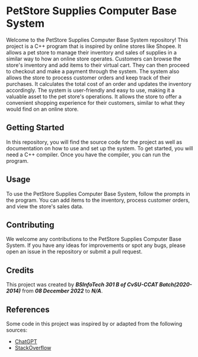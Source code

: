 <h1>PetStore Supplies Computer Base System</h1>
Welcome to the PetStore Supplies Computer Base System repository! This project is a C++ program that is inspired by online stores like Shopee. It allows a pet store to manage their inventory and sales of supplies in a similar way to how an online store operates. Customers can browse the store's inventory and add items to their virtual cart. They can then proceed to checkout and make a payment through the system. The system also allows the store to process customer orders and keep track of their purchases. It calculates the total cost of an order and updates the inventory accordingly. The system is user-friendly and easy to use, making it a valuable asset to the pet store's operations. It allows the store to offer a convenient shopping experience for their customers, similar to what they would find on an online store.

<h2>Getting Started</h2>
In this repository, you will find the source code for the project as well as documentation on how to use and set up the system. To get started, you will need a C++ compiler. Once you have the compiler, you can run the program.

<h2>Usage</h2>
To use the PetStore Supplies Computer Base System, follow the prompts in the program. You can add items to the inventory, process customer orders, and view the store's sales data.

<h2>Contributing</h2>
We welcome any contributions to the PetStore Supplies Computer Base System. If you have any ideas for improvements or spot any bugs, please open an issue in the repository or submit a pull request.

<h2>Credits</h2>
This project was created by <b><i>BSInfoTech 301 B of CvSU-CCAT Batch(2020-2014)</i></b> from <b><i>08 December 2022</i></b> to <b><i>N/A</i></b>.

<h2>References</h2>
Some code in this project was inspired by or adapted from the following sources:

<ul>
  <li><a href=https://chat.openai.com/" target="_blank">ChatGPT</a></li>
  <li><a href=https://stackoverflow.com/" target="_blank">StackOverflow</a></li>
</ul>
